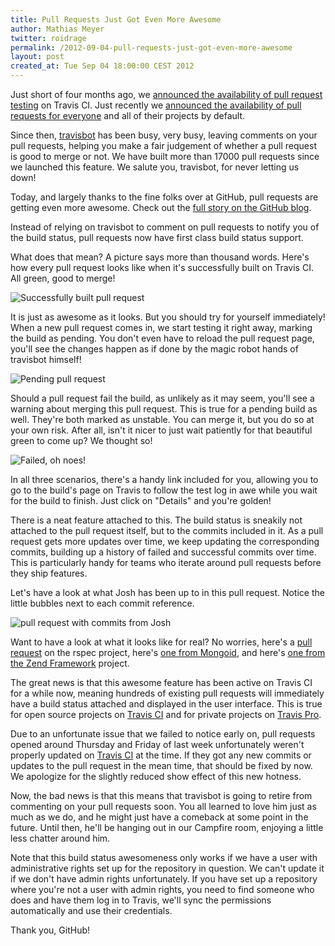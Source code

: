 ```yaml
---
title: Pull Requests Just Got Even More Awesome
author: Mathias Meyer
twitter: roidrage
permalink: /2012-09-04-pull-requests-just-got-even-more-awesome
layout: post
created_at: Tue Sep 04 18:00:00 CEST 2012
---
```

Just short of four months ago, we [announced the availability of pull request
testing](/announcing-pull-request-support/) on
Travis CI. Just recently we [announced the availability of pull requests for
everyone](/pull-request-testing-for-everyone/)
and all of their projects by default.

Since then, [travisbot](https://github.com/travisbot) has been busy, very busy,
leaving comments on your pull requests, helping you make a fair judgement
of whether a pull request is good to merge or not. We have built more than 17000
pull requests since we launched this feature. We salute you, travisbot, for
never letting us down!

Today, and largely thanks to the fine folks over at GitHub, pull requests are
getting even more awesome. Check out the [full story on the GitHub
blog](https://github.com/blog/1227-commit-status-api).

Instead of relying on travisbot to comment on pull requests to notify you of the
build status, pull requests now have first class build status support.

What does that mean? A picture says more than thousand words. Here's how every
pull request looks like when it's successfully built on Travis CI. All green,
good to merge!

![Successfully built pull request](http://s3itch.paperplanes.de/Fullscreen-13-2-20120827-214248.png)

It is just as awesome as it looks. But you should try for yourself immediately!
When a new pull request comes in, we start testing it right away, marking the
build as pending. You don't even have to reload the pull request page, you'll
see the changes happen as if done by the magic robot hands of travisbot himself!

![Pending pull request](http://s3itch.paperplanes.de/Fullscreen-14-3-20120827-214334.png)

Should a pull request fail the build, as unlikely as it may seem, you'll see a
warning about merging this pull request. This is true for a
pending build as well. They're both marked as unstable. You can merge it, but
you do so at your own risk. After all, isn't it nicer to just wait patiently for
that beautiful green to come up? We thought so!

![Failed, oh noes!](http://s3itch.paperplanes.de/skitched-20120831-211528.png)

In all three scenarios, there's a handy link included for you, allowing
you to go to the build's page on Travis to follow the test log in awe while you
wait for the build to finish. Just click on "Details" and you're golden!

There is a neat feature attached to this. The build status is sneakily not
attached to the pull request itself, but to the commits included in it. As a
pull request gets more updates over time, we keep updating the corresponding
commits, building up a history of failed and successful commits over time. This
is particularly handy for teams who iterate around pull requests before they
ship features.

Let's have a look at what Josh has been up to in this pull request. Notice the
little bubbles next to each commit reference.

![pull request with commits from Josh](http://s3itch.paperplanes.de/joshk-20120827-215347.png)

Want to have a look at what it looks like for real? No worries, here's a [pull
request](https://github.com/rspec/rspec-core/pull/666) on the rspec project,
here's [one from Mongoid](https://github.com/mongoid/mongoid/pull/2334), and
here's [one from the Zend Framework](https://github.com/zendframework/zf2/pull/2284) project.

The great news is that this awesome feature has been active on Travis CI for a
while now, meaning hundreds of existing pull requests will immediately have a
build status attached and displayed in the user interface. This is true for open
source projects on [Travis CI](http://travis-ci.org) and for private projects on
[Travis Pro](http://travis-ci.com).

Due to an unfortunate issue that we failed to notice early on, pull requests
opened around Thursday and Friday of last week unfortunately weren't properly
updated on [Travis CI](http://travis-ci.org) at the time. If they got any new
commits or updates to the pull request in the mean time, that should be fixed by
now. We apologize for the slightly reduced show effect of this new hotness.

Now, the bad news is that this means that travisbot is going to retire from
commenting on your pull requests soon. You all learned to love him just as much
as we do, and he might just have a comeback at some point in the future. Until
then, he'll be hanging out in our Campfire room, enjoying a little less chatter
around him.

Note that this build status awesomeness only works if we have a user with
administrative rights set up for the repository in question. We can't update it
if we don't have admin rights unfortunately. If you have set up a repository
where you're not a user with admin rights, you need to find someone who does and
have them log in to Travis, we'll sync the permissions automatically and use
their credentials.

Thank you, GitHub!

